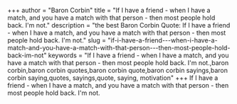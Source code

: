 +++
author = "Baron Corbin"
title = "If I have a friend - when I have a match, and you have a match with that person - then most people hold back. I'm not."
description = "the best Baron Corbin Quote: If I have a friend - when I have a match, and you have a match with that person - then most people hold back. I'm not."
slug = "if-i-have-a-friend---when-i-have-a-match-and-you-have-a-match-with-that-person---then-most-people-hold-back-im-not"
keywords = "If I have a friend - when I have a match, and you have a match with that person - then most people hold back. I'm not.,baron corbin,baron corbin quotes,baron corbin quote,baron corbin sayings,baron corbin saying,quotes, sayings,quote, saying, motivation"
+++
If I have a friend - when I have a match, and you have a match with that person - then most people hold back. I'm not.
